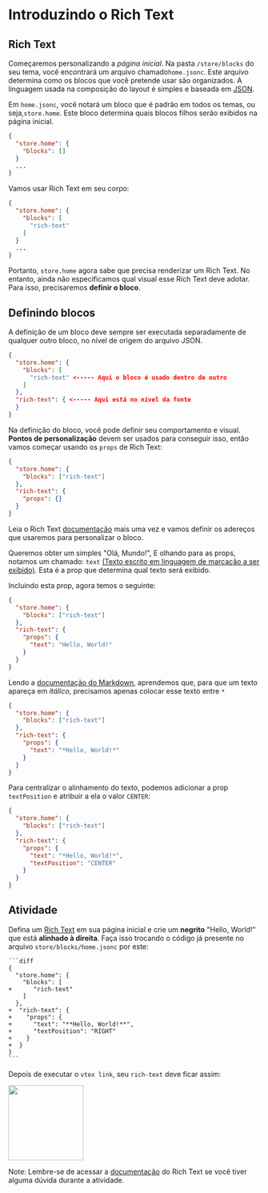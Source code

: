 # Introduzindo o Rich Text

## Rich Text

Começaremos personalizando a _página inicial_. Na pasta `/store/blocks` do seu tema, você encontrará um arquivo chamado`home.jsonc`. Este arquivo determina como os blocos que você pretende usar são organizados. A linguagem usada na composição do layout é simples e baseada em [JSON](http://www.json.org/json-en.html).

Em `home.jsonc`, você notará um bloco que é padrão em todos os temas, ou seja,`store.home`. Este bloco determina quais blocos filhos serão exibidos na página inicial.

```json
{
  "store.home": {
    "blocks": []
  }
  ...
}
```

Vamos usar Rich Text em seu corpo:

```json
{
  "store.home": {
    "blocks": [
      "rich-text"
    ]
  }
  ...
}
```

Portanto, `store.home` agora sabe que precisa renderizar um Rich Text. No entanto, ainda não especificamos qual visual esse Rich Text deve adotar. Para isso, precisaremos **definir o bloco**.

## Definindo blocos

A definição de um bloco deve sempre ser executada separadamente de qualquer outro bloco, no nível de origem do arquivo JSON.

```json
{
  "store.home": {
    "blocks": [
      "rich-text" <----- Aqui o bloco é usado dentro de outro
    ]
  },
  "rich-text": { <----- Aqui está no nível da fonte
  }
}
```

Na definição do bloco, você pode definir seu comportamento e visual. **Pontos de personalização** devem ser usados ​​para conseguir isso, então vamos começar usando os `props` de Rich Text:

```json
{
  "store.home": {
    "blocks": ["rich-text"]
  },
  "rich-text": {
    "props": {}
  }
}
```

Leia o Rich Text [documentação](https://developers.vtex.com/docs/vtex-rich-text#rich-text) mais uma vez e vamos definir os adereços que usaremos para personalizar o bloco.

Queremos obter um simples "Olá, Mundo!", E olhando para as props, notamos um chamado: `text` [(Texto escrito em linguagem de marcação a ser exibido)](https://developers.vtex.com/docs/vtex-rich-text#rich-text). Esta é a prop que determina qual texto será exibido.

Incluindo esta prop, agora temos o seguinte:

```json
{
  "store.home": {
    "blocks": ["rich-text"]
  },
  "rich-text": {
    "props": {
      "text": "Hello, World!"
    }
  }
}
```

Lendo a [documentação do Markdown](https://www.markdownguide.org/cheat-sheet/), aprendemos que, para que um texto apareça em _itálico_, precisamos apenas colocar esse texto entre `*`

```json
{
  "store.home": {
    "blocks": ["rich-text"]
  },
  "rich-text": {
    "props": {
      "text": "*Hello, World!*"
    }
  }
}
```

Para centralizar o alinhamento do texto, podemos adicionar a prop `textPosition` e atribuir a ela o valor `CENTER`:

```json
{
  "store.home": {
    "blocks": ["rich-text"]
  },
  "rich-text": {
    "props": {
      "text": "*Hello, World!*",
      "textPosition": "CENTER"
    }
  }
}
```

## Atividade

Defina um [Rich Text](https://developers.vtex.com/docs/vtex-rich-text#rich-text) em sua página inicial e crie um **negrito** "Hello, World!" que está **alinhado à direita**. Faça isso trocando o código já presente no arquivo `store/blocks/home.jsonc` por este:

    ```diff
    {
      "store.home": {
        "blocks": [
    +      "rich-text"
        ]
      },
    +  "rich-text": {
    +    "props": {
    +      "text": "**Hello, World!**",
    +      "textPosition": "RIGHT"
    +    }
    +  }
    }
    ```

Depois de executar o `vtex link`, seu `rich-text` deve ficar assim:

<img src="https://user-images.githubusercontent.com/12139385/70143376-2e7d3480-167a-11ea-8727-2bc6a9422f21.png" width="150" />

Note: Lembre-se de acessar a [documentação](https://developers.vtex.com/vtex-developer-docs/docs/vtex-rich-text) do Rich Text se você tiver alguma dúvida durante a atividade.
